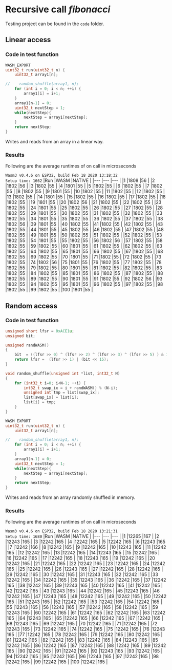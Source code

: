 # Recursive call _fibonacci_

Testing project can be found in the `code` folder.

## Linear access

### Code in test function
```cpp
WASM_EXPORT
uint32_t run(uint32_t n) {
    uint32_t array1[n];

//    random_shuffle(array1, n);
    for (int i = 0; i < n; ++i) {
        array1[i] = i+1;
    }
    array1[n-1] = 0;
    uint32_t nextStep = 1;
    while(nextStep){
        nextStep = array1[nextStep];
    }
    return nextStep;
}
```
Writes and reads from an array in a linear way.

### Results
Following are the average runtimes of on call in microseconds

`Wasm3 v0.4.6 on ESP32, build Feb 18 2020 13:18:32`   
`Setup time: 1662`
|Run    |WASM   |NATIVE |
|---    |---    |---    |
|1      |1808   |56     |
|2      |1802   |56     |
|3      |1802   |55     |
|4      |1801   |55     |
|5      |1802   |55     |
|6      |1802   |55     |
|7      |1802   |55     |
|8      |1802   |55     |
|9      |1801   |55     |
|10     |1802   |55     |
|11     |1802   |55     |
|12     |1802   |55     |
|13     |1802   |55     |
|14     |1801   |55     |
|15     |1802   |55     |
|16     |1802   |55     |
|17     |1802   |55     |
|18     |1802   |55     |
|19     |1801   |55     |
|20     |1802   |56     |
|21     |1802   |55     |
|22     |1802   |55     |
|23     |1802   |55     |
|24     |1801   |55     |
|25     |1802   |55     |
|26     |1802   |55     |
|27     |1802   |55     |
|28     |1802   |55     |
|29     |1801   |55     |
|30     |1802   |55     |
|31     |1802   |55     |
|32     |1802   |55     |
|33     |1802   |55     |
|34     |1801   |55     |
|35     |1802   |55     |
|36     |1802   |55     |
|37     |1802   |55     |
|38     |1802   |56     |
|39     |1801   |55     |
|40     |1802   |55     |
|41     |1802   |55     |
|42     |1802   |55     |
|43     |1802   |55     |
|44     |1801   |55     |
|45     |1802   |55     |
|46     |1802   |55     |
|47     |1802   |55     |
|48     |1802   |55     |
|49     |1801   |55     |
|50     |1802   |55     |
|51     |1802   |55     |
|52     |1802   |55     |
|53     |1802   |55     |
|54     |1801   |55     |
|55     |1802   |55     |
|56     |1802   |56     |
|57     |1802   |55     |
|58     |1802   |55     |
|59     |1802   |55     |
|60     |1801   |55     |
|61     |1802   |55     |
|62     |1802   |55     |
|63     |1802   |55     |
|64     |1802   |55     |
|65     |1801   |55     |
|66     |1802   |55     |
|67     |1802   |55     |
|68     |1802   |55     |
|69     |1802   |55     |
|70     |1801   |55     |
|71     |1802   |55     |
|72     |1802   |55     |
|73     |1802   |55     |
|74     |1802   |56     |
|75     |1801   |55     |
|76     |1802   |55     |
|77     |1802   |55     |
|78     |1802   |55     |
|79     |1802   |55     |
|80     |1801   |55     |
|81     |1802   |55     |
|82     |1802   |55     |
|83     |1802   |55     |
|84     |1802   |55     |
|85     |1801   |55     |
|86     |1802   |55     |
|87     |1802   |55     |
|88     |1802   |55     |
|89     |1802   |55     |
|90     |1801   |55     |
|91     |1802   |55     |
|92     |1802   |56     |
|93     |1802   |55     |
|94     |1802   |55     |
|95     |1801   |55     |
|96     |1802   |55     |
|97     |1802   |55     |
|98     |1802   |55     |
|99     |1802   |55     |
|100    |1801   |55     |

## Random access

### Code in test function
```cpp
unsigned short lfsr = 0xACE1u;
unsigned bit;

unsigned randWASM()
{
    bit  = ((lfsr >> 0) ^ (lfsr >> 2) ^ (lfsr >> 3) ^ (lfsr >> 5) ) & 1;
    return lfsr =  (lfsr >> 1) | (bit << 15);
}

void random_shuffle(unsigned int *list, int32_t N)
{
    for (int32_t i=0; i<N-1; ++i) {
        int32_t swap_ix = i + randWASM() % (N-i);
        unsigned int tmp = list[swap_ix];
        list[swap_ix] = list[i];
        list[i] = tmp;
    }
}

WASM_EXPORT
uint32_t run(uint32_t n) {
    uint32_t array1[n];

//    random_shuffle(array1, n);
    for (int i = 0; i < n; ++i) {
        array1[i] = i+1;
    }
    array1[n-1] = 0;
    uint32_t nextStep = 1;
    while(nextStep){
        nextStep = array1[nextStep];
    }
    return nextStep;
}
```
Writes and reads from an array randomly shuffled in memory.

### Results
Following are the average runtimes of on call in microseconds

`Wasm3 v0.4.6 on ESP32, build Feb 18 2020 13:21:31`   
`Setup time: 1680`
|Run    |WASM   |NATIVE |
|---    |---    |---    |
|1      |12265  |167    |
|2      |12243  |165    |
|3      |12242  |165    |
|4      |12242  |165    |
|5      |12242  |165    |
|6      |12243  |165    |
|7      |12242  |166    |
|8      |12242  |165    |
|9      |12242  |165    |
|10     |12243  |165    |
|11     |12242  |165    |
|12     |12242  |165    |
|13     |12242  |165    |
|14     |12243  |165    |
|15     |12242  |165    |
|16     |12242  |165    |
|17     |12242  |165    |
|18     |12243  |165    |
|19     |12242  |165    |
|20     |12242  |165    |
|21     |12242  |165    |
|22     |12242  |165    |
|23     |12242  |165    |
|24     |12242  |165    |
|25     |12242  |165    |
|26     |12243  |165    |
|27     |12242  |165    |
|28     |12242  |165    |
|29     |12242  |165    |
|30     |12242  |165    |
|31     |12243  |165    |
|32     |12242  |165    |
|33     |12242  |165    |
|34     |12242  |165    |
|35     |12243  |165    |
|36     |12242  |165    |
|37     |12242  |165    |
|38     |12242  |165    |
|39     |12243  |165    |
|40     |12242  |165    |
|41     |12242  |165    |
|42     |12242  |165    |
|43     |12243  |165    |
|44     |12242  |165    |
|45     |12243  |165    |
|46     |12242  |165    |
|47     |12243  |165    |
|48     |12242  |165    |
|49     |12242  |165    |
|50     |12242  |165    |
|51     |12243  |165    |
|52     |12242  |165    |
|53     |12242  |165    |
|54     |12242  |165    |
|55     |12243  |165    |
|56     |12242  |165    |
|57     |12242  |165    |
|58     |12242  |165    |
|59     |12243  |165    |
|60     |12242  |165    |
|61     |12242  |165    |
|62     |12242  |165    |
|63     |12242  |165    |
|64     |12243  |165    |
|65     |12242  |165    |
|66     |12242  |165    |
|67     |12242  |165    |
|68     |12243  |165    |
|69     |12242  |165    |
|70     |12242  |165    |
|71     |12242  |165    |
|72     |12243  |165    |
|73     |12242  |165    |
|74     |12242  |165    |
|75     |12242  |165    |
|76     |12243  |165    |
|77     |12242  |165    |
|78     |12242  |165    |
|79     |12242  |165    |
|80     |12242  |165    |
|81     |12242  |165    |
|82     |12242  |165    |
|83     |12242  |165    |
|84     |12243  |165    |
|85     |12242  |165    |
|86     |12242  |165    |
|87     |12242  |165    |
|88     |12242  |165    |
|89     |12242  |165    |
|90     |12242  |165    |
|91     |12242  |165    |
|92     |12243  |165    |
|93     |12242  |165    |
|94     |12242  |165    |
|95     |12242  |165    |
|96     |12243  |165    |
|97     |12242  |165    |
|98     |12242  |165    |
|99     |12242  |165    |
|100    |12242  |165    |

